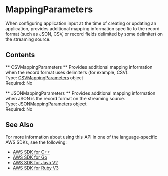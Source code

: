 # MappingParameters<a name="API_MappingParameters"></a>

When configuring application input at the time of creating or updating an application, provides additional mapping information specific to the record format \(such as JSON, CSV, or record fields delimited by some delimiter\) on the streaming source\.

## Contents<a name="API_MappingParameters_Contents"></a>

 ** CSVMappingParameters **   <a name="analytics-Type-MappingParameters-CSVMappingParameters"></a>
Provides additional mapping information when the record format uses delimiters \(for example, CSV\)\.  
Type: [CSVMappingParameters](API_CSVMappingParameters.md) object  
Required: No

 ** JSONMappingParameters **   <a name="analytics-Type-MappingParameters-JSONMappingParameters"></a>
Provides additional mapping information when JSON is the record format on the streaming source\.  
Type: [JSONMappingParameters](API_JSONMappingParameters.md) object  
Required: No

## See Also<a name="API_MappingParameters_SeeAlso"></a>

For more information about using this API in one of the language\-specific AWS SDKs, see the following:
+  [AWS SDK for C\+\+](https://docs.aws.amazon.com/goto/SdkForCpp/kinesisanalytics-2015-08-14/MappingParameters) 
+  [AWS SDK for Go](https://docs.aws.amazon.com/goto/SdkForGoV1/kinesisanalytics-2015-08-14/MappingParameters) 
+  [AWS SDK for Java V2](https://docs.aws.amazon.com/goto/SdkForJavaV2/kinesisanalytics-2015-08-14/MappingParameters) 
+  [AWS SDK for Ruby V3](https://docs.aws.amazon.com/goto/SdkForRubyV3/kinesisanalytics-2015-08-14/MappingParameters) 